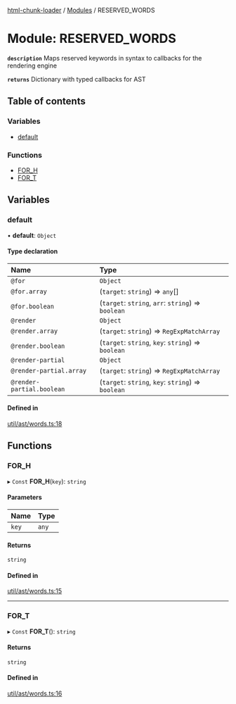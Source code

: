 [html-chunk-loader](../README.md) / [Modules](../modules.md) / RESERVED\_WORDS

# Module: RESERVED\_WORDS

**`description`** Maps reserved keywords in syntax to callbacks for the rendering engine

**`returns`** Dictionary with typed callbacks for AST

## Table of contents

### Variables

- [default](RESERVED_WORDS.md#default)

### Functions

- [FOR\_H](RESERVED_WORDS.md#for_h)
- [FOR\_T](RESERVED_WORDS.md#for_t)

## Variables

### default

• **default**: `Object`

#### Type declaration

| Name | Type |
| :------ | :------ |
| `@for` | `Object` |
| `@for.array` | (`target`: `string`) => `any`[] |
| `@for.boolean` | (`target`: `string`, `arr`: `string`) => `boolean` |
| `@render` | `Object` |
| `@render.array` | (`target`: `string`) => `RegExpMatchArray` |
| `@render.boolean` | (`target`: `string`, `key`: `string`) => `boolean` |
| `@render-partial` | `Object` |
| `@render-partial.array` | (`target`: `string`) => `RegExpMatchArray` |
| `@render-partial.boolean` | (`target`: `string`, `key`: `string`) => `boolean` |

#### Defined in

[util/ast/words.ts:18](https://github.com/abschill/html-chunk-loader/blob/37399e7/lib/util/ast/words.ts#L18)

## Functions

### FOR\_H

▸ `Const` **FOR_H**(`key`): `string`

#### Parameters

| Name | Type |
| :------ | :------ |
| `key` | `any` |

#### Returns

`string`

#### Defined in

[util/ast/words.ts:15](https://github.com/abschill/html-chunk-loader/blob/37399e7/lib/util/ast/words.ts#L15)

___

### FOR\_T

▸ `Const` **FOR_T**(): `string`

#### Returns

`string`

#### Defined in

[util/ast/words.ts:16](https://github.com/abschill/html-chunk-loader/blob/37399e7/lib/util/ast/words.ts#L16)
